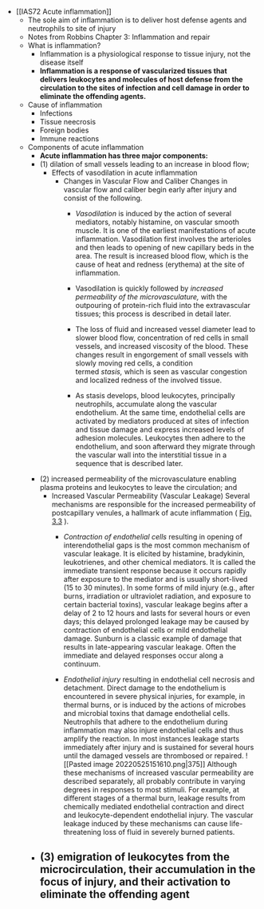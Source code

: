 - [[IAS72 Acute inflammation]]
	- The sole aim of inflammation is to deliver host defense agents and neutrophils to site of injury
	- Notes from Robbins Chapter 3: Inflammation and repair
	- What is inflammation?
		- Inflammation is a physiological response to tissue injury, not the disease itself
		- **Inflammation is a response of vascularized tissues that delivers leukocytes and molecules of host defense from the circulation to the sites of infection and cell damage in order to eliminate the offending agents.** 
	- Cause of inflammation
		- Infections
		- Tissue neecrosis
		- Foreign bodies
		- Immune reactions
	- Components of acute inflammation
		- **Acute inflammation has three major components:**
		- (1) dilation of small vessels leading to an increase in blood flow; 
			- Effects of vasodilation in acute inflammation
				- Changes in Vascular Flow and Caliber
					Changes in vascular flow and caliber begin early after injury and consist of the following.
					- _Vasodilation_ is induced by the action of several mediators, notably histamine, on vascular smooth muscle. It is one of the earliest manifestations of acute inflammation. Vasodilation first involves the arterioles and then leads to opening of new capillary beds in the area. The result is increased blood flow, which is the cause of heat and redness (erythema) at the site of inflammation.
					    
					- Vasodilation is quickly followed by _increased permeability of the microvasculature,_ with the outpouring of protein-rich fluid into the extravascular tissues; this process is described in detail later.
					    
					-  The loss of fluid and increased vessel diameter lead to slower blood flow, concentration of red cells in small vessels, and increased viscosity of the blood. These changes result in engorgement of small vessels with slowly moving red cells, a condition termed _stasis,_ which is seen as vascular congestion and localized redness of the involved tissue.
					    
					- As stasis develops, blood leukocytes, principally neutrophils, accumulate along the vascular endothelium. At the same time, endothelial cells are activated by mediators produced at sites of infection and tissue damage and express increased levels of adhesion molecules. Leukocytes then adhere to the endothelium, and soon afterward they migrate through the vascular wall into the interstitial tissue in a sequence that is described later.
		- (2) increased permeability of the microvasculature enabling plasma proteins and leukocytes to leave the circulation; and
			- Increased Vascular Permeability (Vascular Leakage)
				Several mechanisms are responsible for the increased permeability of postcapillary venules, a hallmark of acute inflammation ( [Fig. 3.3](https://www-clinicalkey-com.eproxy.lib.hku.hk/f0020) ).
				-   _Contraction of endothelial cells_ resulting in opening of interendothelial gaps is the most common mechanism of vascular leakage. It is elicited by histamine, bradykinin, leukotrienes, and other chemical mediators. It is called the immediate transient response because it occurs rapidly after exposure to the mediator and is usually short-lived (15 to 30 minutes). In some forms of mild injury (e.g., after burns, irradiation or ultraviolet radiation, and exposure to certain bacterial toxins), vascular leakage begins after a delay of 2 to 12 hours and lasts for several hours or even days; this delayed prolonged leakage may be caused by contraction of endothelial cells or mild endothelial damage. Sunburn is a classic example of damage that results in late-appearing vascular leakage. Often the immediate and delayed responses occur along a continuum.
	    
				- _Endothelial injury_ resulting in endothelial cell necrosis and detachment. Direct damage to the endothelium is encountered in severe physical injuries, for example, in thermal burns, or is induced by the actions of microbes and microbial toxins that damage endothelial cells. Neutrophils that adhere to the endothelium during inflammation may also injure endothelial cells and thus amplify the reaction. In most instances leakage starts immediately after injury and is sustained for several hours until the damaged vessels are thrombosed or repaired.
				![[Pasted image 20220525151610.png|375]]
				Although these mechanisms of increased vascular permeability are described separately, all probably contribute in varying degrees in responses to most stimuli. For example, at different stages of a thermal burn, leakage results from chemically mediated endothelial contraction and direct and leukocyte-dependent endothelial injury. The vascular leakage induced by these mechanisms can cause life-threatening loss of fluid in severely burned patients.
		- (3) emigration of leukocytes from the microcirculation, their accumulation in the focus of injury, and their activation to eliminate the offending agent
			- 

		